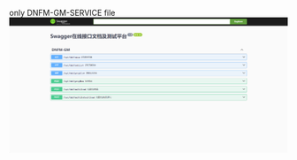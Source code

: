 only DNFM-GM-SERVICE file
<img src="https://github.com/LeeYouRan/LeeYouRan/blob/main/assets/imgs/DNFMGM-SERVER.png" />
